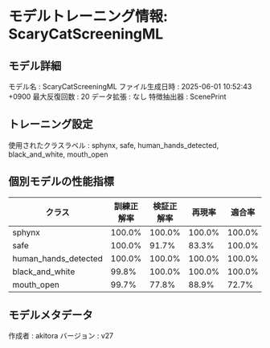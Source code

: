 # モデルトレーニング情報: ScaryCatScreeningML

## モデル詳細
モデル名           : ScaryCatScreeningML
ファイル生成日時   : 2025-06-01 10:52:43 +0900
最大反復回数     : 20
データ拡張       : なし
特徴抽出器       : ScenePrint

## トレーニング設定
使用されたクラスラベル : sphynx, safe, human_hands_detected, black_and_white, mouth_open

## 個別モデルの性能指標
| クラス | 訓練正解率 | 検証正解率 | 再現率 | 適合率 | F1スコア |
|--------|------------|------------|--------|--------|----------|
| sphynx | 100.0% | 100.0% | 100.0% | 100.0% | 1.000 |
| safe | 100.0% | 91.7% | 83.3% | 100.0% | 0.909 |
| human_hands_detected | 100.0% | 100.0% | 100.0% | 100.0% | 1.000 |
| black_and_white | 99.8% | 100.0% | 100.0% | 100.0% | 1.000 |
| mouth_open | 99.7% | 77.8% | 88.9% | 72.7% | 0.800 |

## モデルメタデータ
作成者            : akitora
バージョン          : v27